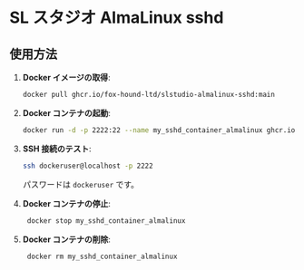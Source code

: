# SL スタジオ AlmaLinux sshd

## 使用方法

1. **Docker イメージの取得**:

   ```sh
   docker pull ghcr.io/fox-hound-ltd/slstudio-almalinux-sshd:main
   ```

2. **Docker コンテナの起動**:

   ```sh
   docker run -d -p 2222:22 --name my_sshd_container_almalinux ghcr.io/fox-hound-ltd/slstudio-almalinux-sshd:main
   ```

3. **SSH 接続のテスト**:

   ```sh
   ssh dockeruser@localhost -p 2222
   ```

   パスワードは `dockeruser` です。

4. **Docker コンテナの停止**:

   ```sh
    docker stop my_sshd_container_almalinux
   ```

5. **Docker コンテナの削除**:
   ```sh
    docker rm my_sshd_container_almalinux
   ```
